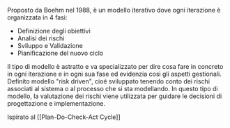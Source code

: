 Proposto da Boehm nel 1988, è un modello iterativo dove ogni iterazione è organizzata in 4 fasi:
- Definizione degli obiettivi
- Analisi dei rischi
- Sviluppo e Validazione
- Pianificazione del nuovo ciclo

Il tipo di modello è astratto e va specializzato per dire cosa fare in concreto in ogni iterazione e in ogni sua fase ed evidenzia così gli aspetti gestionali.
Definito modello "risk driven", cioé sviluppato tenendo conto dei rischi associati al sistema o al processo che si sta modellando. In questo tipo di modello, la valutazione dei rischi viene utilizzata per guidare le decisioni di progettazione e implementazione.

Ispirato al [[Plan-Do-Check-Act Cycle]]